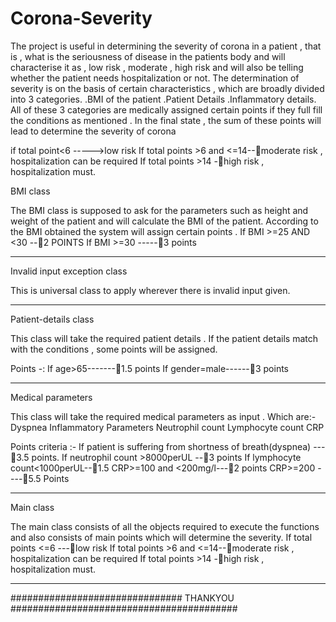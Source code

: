 # Corona-Severity

The project is useful in determining the severity of corona in a patient , that is , what is the seriousness of disease in the patients body and will characterise it as , low risk , moderate , high risk and will also be telling whether the patient needs hospitalization or not.
The determination of severity is on the basis of certain characteristics , which are broadly divided into 3 categories.
.BMI of the patient 
.Patient Details 
.Inflammatory details.
All of these 3 categories are medically assigned certain points if they full fill the conditions as mentioned . 
In the final state , the sum of these points will lead to determine the severity of corona 

if total point<6 ----->low risk
If total points >6 and <=14--moderate risk , hospitalization can be required
If total points >14 -high risk , hospitalization must.

BMI class


The BMI class is supposed to ask for the parameters such as height and weight of the patient and will calculate the BMI of the patient.
According to the BMI obtained the system will assign certain points .
If BMI >=25 AND <30 --2 POINTS
If BMI >=30 -----3 points

--------------------------

Invalid input exception class

This is universal class to apply wherever there is invalid input given.

--------------------------

Patient-details class

This class will take the required patient details .
If the patient details match with the conditions , some points will be assigned.

Points -:
If age>65-------1.5 points
If gender=male------3 points


-------------------------

Medical parameters

This class will take the required medical parameters as input .
Which are:-
Dyspnea 
Inflammatory Parameters 
Neutrophil count
Lymphocyte count
CRP 

Points criteria :-
If patient is suffering from shortness of breath(dyspnea) ---3.5 points.
If neutrophil count >8000perUL --3 points
If lymphocyte count<1000perUL--1.5
CRP>=100 and <200mg/l---2 points
CRP>=200 ----5.5 Points

-----------------------
Main class

The main class consists of all the objects required to execute the functions and also consists of main points which will determine the severity.
If total points <=6 ---low risk
If total points >6 and <=14--moderate risk , hospitalization can be required
If total points >14 -high risk , hospitalization must.

----------------------


###############################   THANKYOU   #########################################
